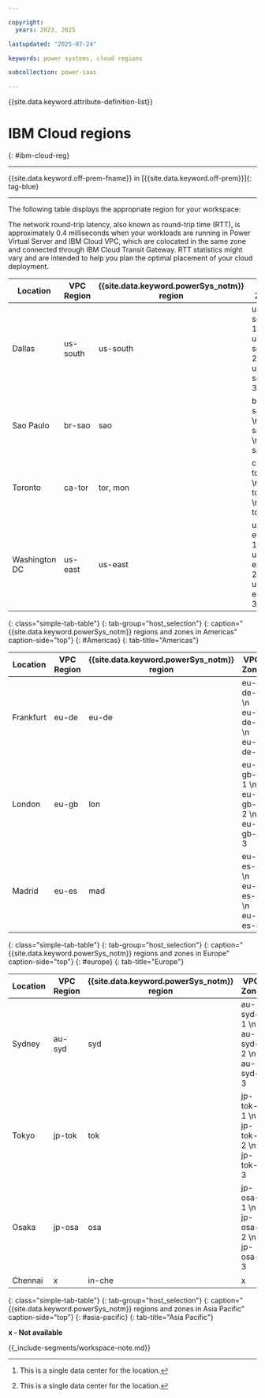 ```yaml
---

copyright:
  years: 2023, 2025

lastupdated: "2025-07-24"

keywords: power systems, cloud regions

subcollection: power-iaas

---
```


{{site.data.keyword.attribute-definition-list}}

# IBM Cloud regions
{: #ibm-cloud-reg}

---



{{site.data.keyword.off-prem-fname}} in [{{site.data.keyword.off-prem}}]{: tag-blue}


---

The following table displays the appropriate region for your workspace:






The network round-trip latency, also known as round-trip time (RTT), is approximately 0.4 milliseconds when your workloads are running in Power Virtual Server and IBM Cloud VPC, which are colocated in the same zone and connected through IBM Cloud Transit Gateway. RTT statistics might vary and are intended to help you plan the optimal placement of your cloud deployment.




| Location      | VPC Region | {{site.data.keyword.powerSys_notm}} region | VPC Zone                                 | {{site.data.keyword.powerSys_notm}} zone                                    | Classic infrastructure    |
| ------------- | ---------- | ------------------------------------------ | ---------------------------------------- | --------------------------------------------------------------------------- | ------------------------- |
| Dallas        | us-south   | us-south                                   | us-south-1  \n us-south-2  \n us-south-3 | dal10  \n dal12  \n us-south  \n dal14 | dal10  \n dal12  \n dal13 |
| Sao Paulo     | br-sao     | sao                                        | br-sao-1  \n br-sao-2  \n br-sao-3       | sao01  \n sao04  \n x                                                       | sao01  \n sao04  \n x     |
| Toronto       | ca-tor     | tor, mon                                   | ca-tor-1  \n ca-tor-2  \n ca-tor-3       | tor01 [^3]  \n mon01  \n x                                                  | tor01  \n mon01  \n x     |
| Washington DC | us-east    | us-east                                    | us-east-1  \n us-east-2  \n us-east-3    | us-east  \n wdc06  \n wdc07                                                 | wdc04  \n wdc06  \n wdc07 |
{: class="simple-tab-table"}
{: tab-group="host_selection"}
{: caption="{{site.data.keyword.powerSys_notm}} regions and zones in Americas" caption-side="top"}
{: #Americas}
{: tab-title="Americas"}

[^3]: This is a single data center for the location.

| Location  | VPC Region | {{site.data.keyword.powerSys_notm}} region | VPC Zone                        | {{site.data.keyword.powerSys_notm}} zone | Classic infrastructure |
| --------- | ---------- | ------------------------------------------ | ------------------------------- | ---------------------------------------- | ---------------------- |
| Frankfurt | eu-de      | eu-de                                      | eu-de-1  \n eu-de-2  \n eu-de-3 | x  \n eu-de-1  \n eu-de-2                | x  \n fra04  \n fra05  |
| London    | eu-gb      | lon                                        | eu-gb-1  \n eu-gb-2  \n eu-gb-3 | lon04  \n x  \n lon06                    | lon04  \n x  \n lon06  |
| Madrid    | eu-es      | mad                                        | eu-es-1  \n eu-es-2  \n eu-es-3 | mad02  \n mad04  \n x                    | mad02  \n mad04  \n x  |
{: class="simple-tab-table"}
{: tab-group="host_selection"}
{: caption="{{site.data.keyword.powerSys_notm}} regions and zones in Europe" caption-side="top"}
{: #europe}
{: tab-title="Europe"}

| Location | VPC Region | {{site.data.keyword.powerSys_notm}} region | VPC Zone                           | {{site.data.keyword.powerSys_notm}} zone | Classic infrastructure |
| -------- | ---------- | ------------------------------------------ | ---------------------------------- | ---------------------------------------- | ---------------------- |
| Sydney   | au-syd     | syd                                        | au-syd-1  \n au-syd-2  \n au-syd-3 | x  \n syd04  \n syd05                    | x  \n syd04  \n syd05  |
| Tokyo    | jp-tok     | tok                                        | jp-tok-1  \n jp-tok-2  \n jp-tok-3 | x  \n tok04  \n x                        | x  \n tok04  \n x      |
| Osaka    | jp-osa     | osa                                        | jp-osa-1  \n jp-osa-2  \n jp-osa-3 | osa21  \n x  \n x                        | osa21  \n x  \n x      |
| Chennai  | x          | in-che          | x                                  | che01 [^4]                               | che01                  |
{: class="simple-tab-table"}
{: tab-group="host_selection"}
{: caption="{{site.data.keyword.powerSys_notm}} regions and zones in Asia Pacific" caption-side="top"}
{: #asia-pacific}
{: tab-title="Asia Pacific"}

**x - Not available**

[^4]: This is a single data center for the location.



{{_include-segments/workspace-note.md}}
